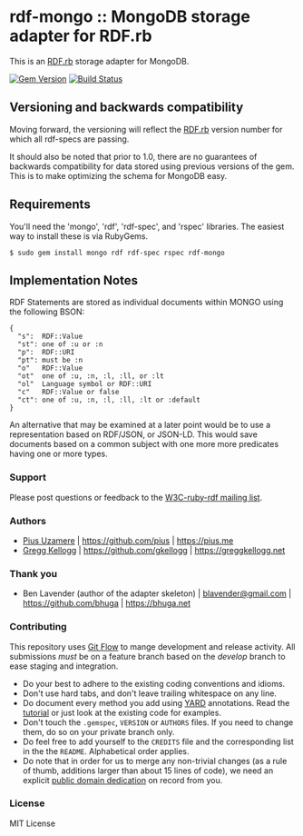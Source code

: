 # rdf-mongo :: MongoDB storage adapter for RDF.rb

This is an [RDF.rb][] storage adapter for MongoDB.

[![Gem Version](https://badge.fury.io/rb/rdf-mongo.png)](https://badge.fury.io/rb/rdf-mongo)
[![Build Status](https://travis-ci.org/ruby-rdf/rdf-mongo.png?branch=master)](https://travis-ci.org/ruby-rdf/rdf-mongo)

## Versioning and backwards compatibility

Moving forward, the versioning will reflect the [RDF.rb][] version number for which all rdf-specs are passing.

It should also be noted that prior to 1.0, there are no guarantees of backwards compatibility for data stored using previous versions of the gem.  This is to make optimizing the schema for MongoDB easy.

## Requirements

You'll need the 'mongo', 'rdf', 'rdf-spec', and 'rspec' libraries.  The easiest way to install these is via RubyGems.

    $ sudo gem install mongo rdf rdf-spec rspec rdf-mongo

## Implementation Notes

RDF Statements are stored as individual documents within MONGO using the following BSON:

    {
      "s":  RDF::Value
      "st": one of :u or :n
      "p":  RDF::URI
      "pt": must be :n
      "o"   RDF::Value
      "ot"  one of :u, :n, :l, :ll, or :lt
      "ol"  Language symbol or RDF::URI
      "c"   RDF::Value or false
      "ct": one of :u, :n, :l, :ll, :lt or :default
    }

An alternative that may be examined at a later point would be to use a representation based on RDF/JSON,
or JSON-LD. This would save documents based on a common subject with 
one more more predicates having one or more types.

### Support

Please post questions or feedback to the [W3C-ruby-rdf mailing list][].

### Authors
 * [Pius Uzamere][] | <https://github.com/pius> | <https://pius.me>
 * [Gregg Kellogg][] | <https://github.com/gkellogg> | <https://greggkellogg.net>

### Thank you

* Ben Lavender (author of the adapter skeleton) | <blavender@gmail.com> | <https://github.com/bhuga> | <https://bhuga.net>

### Contributing

This repository uses [Git Flow](https://github.com/nvie/gitflow) to mange development and release activity. All submissions _must_ be on a feature branch based on the _develop_ branch to ease staging and integration.

* Do your best to adhere to the existing coding conventions and idioms.
* Don't use hard tabs, and don't leave trailing whitespace on any line.
* Do document every method you add using [YARD][] annotations. Read the
  [tutorial][YARD-GS] or just look at the existing code for examples.
* Don't touch the `.gemspec`, `VERSION` or `AUTHORS` files. If you need to
  change them, do so on your private branch only.
* Do feel free to add yourself to the `CREDITS` file and the corresponding
  list in the the `README`. Alphabetical order applies.
* Do note that in order for us to merge any non-trivial changes (as a rule
  of thumb, additions larger than about 15 lines of code), we need an
  explicit [public domain dedication][PDD] on record from you.

### License

MIT License

[W3C-ruby-rdf mailing list]:        https://lists.w3.org/Archives/Public/public-rdf-ruby/
[Pius Uzamere]:     https://pius.me
[Gregg Kellogg]:    https://greggkellogg.net/me
[RDF.rb]:           https://ruby-rdf.github.com/
[YARD]:             https://yardoc.org/
[YARD-GS]:          https://rubydoc.info/docs/yard/file/docs/GettingStarted.md
[PDD]:              https://lists.w3.org/Archives/Public/public-rdf-ruby/2010May/0013.html
